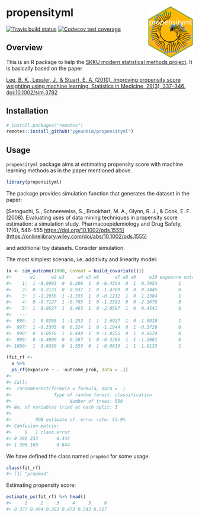 
# propensityml <a href='https://github.com/ygeunkim/propensityml'><img src='man/figures/logo.png' align="right" height="139" /></a>

[![Travis build
status](https://travis-ci.com/ygeunkim/propensityml.svg?branch=master)](https://travis-ci.com/ygeunkim/propensityml)
[![Codecov test
coverage](https://codecov.io/gh/ygeunkim/propensityml/branch/master/graph/badge.svg)](https://codecov.io/gh/ygeunkim/propensityml?branch=master)

## Overview

This is an R package to help the [SKKU modern statistical methods
project](https://github.com/ygeunkim/psweighting-ml). It is basically
based on the paper

[Lee, B. K., Lessler, J., & Stuart, E. A. (2010). Improving propensity
score weighting using machine learning. Statistics in
Medicine, 29(3), 337–346.
doi:10.1002/sim.3782](https://onlinelibrary.wiley.com/doi/abs/10.1002/sim.3782)

## Installation

``` r
# install.packages("remotes")
remotes::install_github("ygeunkim/propensityml")
```

## Usage

`propensityml` package aims at estimating propensity score with machine
learning methods as in the paper mentioned above.

``` r
library(propensityml)
```

The package provides simulation function that generates the dataset in
the paper:

[Setoguchi, S., Schneeweiss, S., Brookhart, M. A., Glynn, R. J., & Cook,
E. F. (2008). Evaluating uses of data mining techniques in propensity
score estimation: a simulation study. Pharmacoepidemiology and Drug
Safety, 17(6), 546–555
https://doi.org/10.1002/pds.1555](https://onlinelibrary.wiley.com/doi/abs/10.1002/pds.1555)

and additional toy datasets. Consider simulation.

The most simplest scenario, i.e. additivity and linearity model:

``` r
(x <- sim_outcome(1000, covmat = build_covariate()))
#>       w1      w2 w3     w4 w5 w6      w7 w8 w9     w10 exposure outcome_prob
#>    1:  1 -0.9993  0  0.206  1  0 -0.4554  0  1  0.7953        1     1.07e-08
#>    2:  0 -0.2123  0 -0.937  1  0 -1.4709  0  0  0.1445        0     5.75e-01
#>    3:  1 -1.2956  1 -1.335  1  0 -0.1212  1  0  1.1384        1     1.00e+00
#>    4:  0 -0.7127  1 -0.785  1  0 -1.2592  0  0 -2.1676        0     1.00e+00
#>    5:  1  0.0527  1  0.463  1  0 -2.0587  1  0  0.4541        0     3.78e-01
#>   ---                                                                       
#>  996:  1  0.9268  1 -1.253  1  1  1.6927  1  0 -1.0818        1     2.27e-33
#>  997:  1 -0.3305  0  0.324  1  0 -1.1944  0  1 -0.3728        0     1.00e+00
#>  998:  0  0.0556  1  0.448  1  0 -1.0255  0  1  0.0524        0     4.66e-34
#>  999:  0 -0.4900  0  0.387  1  0 -0.3385  1  1 -1.2081        0     3.94e-32
#> 1000:  1  0.6380  0  1.559  0  1 -0.0819  1  1  1.0133        1     1.73e-51
```

``` r
(fit_rf <- 
  x %>% 
  ps_rf(exposure ~ . -outcome_prob, data = .))
#> 
#> Call:
#>  randomForest(formula = formula, data = .) 
#>                Type of random forest: classification
#>                      Number of trees: 500
#> No. of variables tried at each split: 3
#> 
#>         OOB estimate of  error rate: 53.9%
#> Confusion matrix:
#>     0   1 class.error
#> 0 292 233       0.444
#> 1 306 169       0.644
```

We have defined the class named `propmod` for some usage.

``` r
class(fit_rf)
#> [1] "propmod"
```

Estimating propensity score:

``` r
estimate_ps(fit_rf) %>% head()
#>     1     2     3     4     5     6 
#> 0.377 0.464 0.283 0.473 0.543 0.567
```
